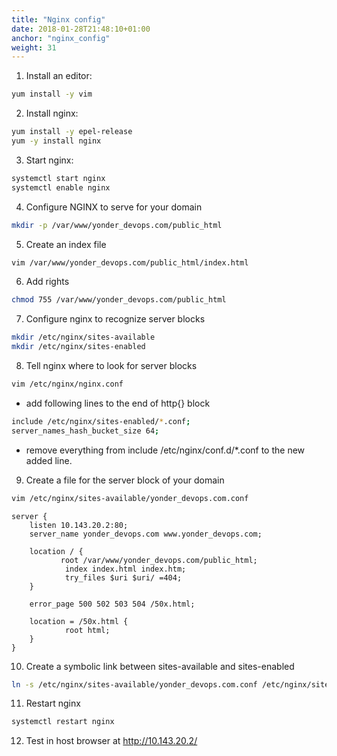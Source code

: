 ```yaml
---
title: "Nginx config"
date: 2018-01-28T21:48:10+01:00
anchor: "nginx_config"
weight: 31
---
```


1) Install an editor: 

```bash
yum install -y vim
```

2) Install nginx: 

```bash
yum install -y epel-release
yum -y install nginx
```

3) Start nginx:

```bash
systemctl start nginx
systemctl enable nginx
```

4) Configure NGINX to serve for your domain

```bash
mkdir -p /var/www/yonder_devops.com/public_html
```

5) Create an index file

```bash
vim /var/www/yonder_devops.com/public_html/index.html
```

6) Add rights

```bash
chmod 755 /var/www/yonder_devops.com/public_html
```

7) Configure nginx to recognize server blocks

```bash
mkdir /etc/nginx/sites-available
mkdir /etc/nginx/sites-enabled
```

8) Tell nginx where to look for server blocks

```bash
vim /etc/nginx/nginx.conf
```

* add following lines to the end of http{} block

```bash
include /etc/nginx/sites-enabled/*.conf;
server_names_hash_bucket_size 64;
```

* remove everything from include /etc/nginx/conf.d/*.conf to the new added line.

9) Create a file for the server block of your domain

```bash
vim /etc/nginx/sites-available/yonder_devops.com.conf
```

```nginx
server {
   	listen 10.143.20.2:80;
   	server_name yonder_devops.com www.yonder_devops.com;

   	location / {
      	   root /var/www/yonder_devops.com/public_html;
      		index index.html index.htm;
      		try_files $uri $uri/ =404;
   	}

   	error_page 500 502 503 504 /50x.html;
   		
   	location = /50x.html {
      		root html;
   	}
}
```

10) Create a symbolic link between sites-available and sites-enabled

```bash
ln -s /etc/nginx/sites-available/yonder_devops.com.conf /etc/nginx/sites-enabled/yourdomain.com.conf
```

11) Restart nginx

```bash
systemctl restart nginx
```

12) Test in host browser at http://10.143.20.2/

